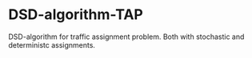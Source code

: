 # DSD-algorithm-TAP
DSD-algorithm for traffic assignment problem. Both with stochastic and deterministc assignments.
